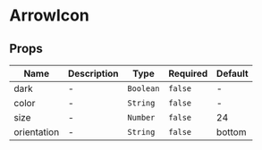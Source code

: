 # ArrowIcon

## Props

<!-- @vuese:ArrowIcon:props:start -->

| Name        | Description | Type      | Required | Default |
| ----------- | ----------- | --------- | -------- | ------- |
| dark        | -           | `Boolean` | `false`  | -       |
| color       | -           | `String`  | `false`  | -       |
| size        | -           | `Number`  | `false`  | 24      |
| orientation | -           | `String`  | `false`  | bottom  |

<!-- @vuese:ArrowIcon:props:end -->
